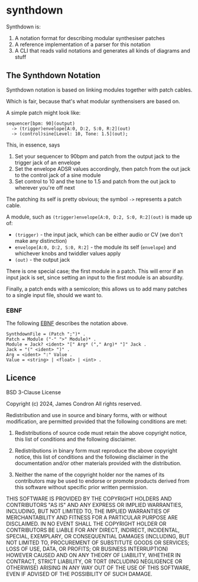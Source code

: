 # synthdown

Synthdown is:

1. A notation format for describing modular synthesiser patches
2. A reference implementation of a parser for this notation
3. A CLI that reads valid notations and generates all kinds of diagrams and stuff

## The Synthdown Notation

Synthdown notation is based on linking modules together with patch cables.

Which is fair, because that's what modular synthensisers are based on.

A simple patch might look like:

```
sequencer[bpm: 90](output)
  -> (trigger)envelope[A:0, D:2, S:0, R:2](out)
  -> (control)sine[Level: 10, Tone: 1.5](out);
```

This, in essence, says

1. Set your sequencer to 90bpm and patch from the output jack to the trigger jack of an envelope
2. Set the envelope ADSR values accordingly, then patch from the out jack to the control jack of a sine module
2. Set control to 10 and the tone to 1.5 and patch from the out jack to wherever you're off next

The patching its self is pretty obvious; the symbol `->` represents a patch cable.

A module, such as `(trigger)envelope[A:0, D:2, S:0, R:2](out)` is made up of:

* `(trigger)` - the input jack, which can be either audio or CV (we don't make any distinction)
* `envelope[A:0, D:2, S:0, R:2]` - the module its self (`envelope`) and whichever knobs and twiddler values apply
* `(out)` - the output jack

There is one special case; the first module in a patch. This will error if an input jack is set, since setting an input to the first module is an absurdity.

Finally, a patch ends with a semicolon; this allows us to add many patches to a single input file, should we want to.

### EBNF

The following [EBNF](https://en.wikipedia.org/wiki/Extended_Backus%E2%80%93Naur_form) describes the notation above.

```ebnf
SynthdownFile = (Patch ";")* .
Patch = Module ("-" ">" Module)* .
Module = Jack? <ident> "[" Arg* ("," Arg)* "]" Jack .
Jack = "(" <ident> ")" .
Arg = <ident> ":" Value .
Value = <string> | <float> | <int> .
```


## Licence

BSD 3-Clause License

Copyright (c) 2024, James Condron
All rights reserved.

Redistribution and use in source and binary forms, with or without
modification, are permitted provided that the following conditions are met:

1. Redistributions of source code must retain the above copyright notice, this
   list of conditions and the following disclaimer.

2. Redistributions in binary form must reproduce the above copyright notice,
   this list of conditions and the following disclaimer in the documentation
   and/or other materials provided with the distribution.

3. Neither the name of the copyright holder nor the names of its
   contributors may be used to endorse or promote products derived from
   this software without specific prior written permission.

THIS SOFTWARE IS PROVIDED BY THE COPYRIGHT HOLDERS AND CONTRIBUTORS "AS IS"
AND ANY EXPRESS OR IMPLIED WARRANTIES, INCLUDING, BUT NOT LIMITED TO, THE
IMPLIED WARRANTIES OF MERCHANTABILITY AND FITNESS FOR A PARTICULAR PURPOSE ARE
DISCLAIMED. IN NO EVENT SHALL THE COPYRIGHT HOLDER OR CONTRIBUTORS BE LIABLE
FOR ANY DIRECT, INDIRECT, INCIDENTAL, SPECIAL, EXEMPLARY, OR CONSEQUENTIAL
DAMAGES (INCLUDING, BUT NOT LIMITED TO, PROCUREMENT OF SUBSTITUTE GOODS OR
SERVICES; LOSS OF USE, DATA, OR PROFITS; OR BUSINESS INTERRUPTION) HOWEVER
CAUSED AND ON ANY THEORY OF LIABILITY, WHETHER IN CONTRACT, STRICT LIABILITY,
OR TORT (INCLUDING NEGLIGENCE OR OTHERWISE) ARISING IN ANY WAY OUT OF THE USE
OF THIS SOFTWARE, EVEN IF ADVISED OF THE POSSIBILITY OF SUCH DAMAGE.
